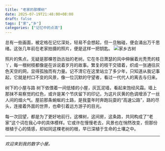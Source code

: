 ```yaml
---
title: "老家的那棵树"
date: 2025-07-19T21:48:00+08:00
draft: false
tags: ["家","乡"]
categories: ["记忆中的点滴"]
---
```

总有一些画面，被定格在记忆深处，轻易不会想起，但一旦触碰，便会涌出万千思绪。这张几年前在老家拍摄的照片，便是这样一把钥匙。
![家乡古树](/images/my-hometown.jpg)
<!--more-->

照片的焦点，无疑是那棵苍劲古拙的老树。它在冬日萧瑟的风中伸展着光秃秃的枝丫，每一根树枝都像是在诉说着岁月的故事。繁复的枝干交错着，织成一张通往灰色天空的网，显得孤独而有力量。记不清它在这里站立了多少年，只知道从我记事起，它就是村口不变的风景，像一位沉默的守望者，看过一代代人的离去与归来。

树下的小屋与路
树下依偎着一间低矮的小屋，灰瓦泥墙，看起来饱经风霜。墙上那抹不易察觉的红色，或许是某个节庆留下的印记，为这片灰黄的色调增添了一丝人间的烟火气。屋前那条蜿蜒的土路，是我童年时奔跑玩耍的“高速公路”，路的尽头，连接着外面的世界，也牵引着远方游子的目光。

每一次回望，都是为了更好地前行。这棵树，这间房，这条路，共同构成了“老家”这个词在我心中的具体模样。它或许在慢慢老去，风景也在悄然改变，但那份根植于心的情感，却如同这棵老树的根，早已深植于生命的土壤之中。

---

_欢迎来到我的数字小屋。_